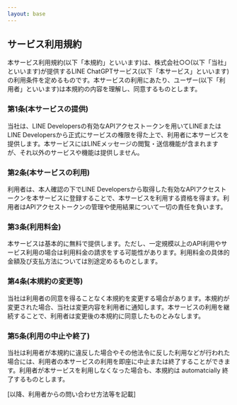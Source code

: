 ```yaml
---
layout: base
---
```


## サービス利用規約

本サービス利用規約(以下「本規約」といいます)は、株式会社○○(以下「当社」といいます)が提供するLINE ChatGPTサービス(以下「本サービス」といいます)の利用条件を定めるものです。本サービスの利用にあたり、ユーザー(以下「利用者」といいます)は本規約の内容を理解し、同意するものとします。

### 第1条(本サービスの提供)
当社は、LINE Developersの有効なAPIアクセストークンを用いてLINEまたはLINE Developersから正式にサービスの権限を得た上で、利用者に本サービスを提供します。本サービスにはLINEメッセージの閲覧・送信機能が含まれますが、それ以外のサービスや機能は提供しません。

### 第2条(本サービスの利用)
利用者は、本人確認の下でLINE Developersから取得した有効なAPIアクセストークンを本サービスに登録することで、本サービスを利用する資格を得ます。利用者はAPIアクセストークンの管理や使用結果について一切の責任を負います。

### 第3条(利用料金)
本サービスは基本的に無料で提供します。ただし、一定規模以上のAPI利用やサービス利用の場合は利用料金の請求をする可能性があります。利用料金の具体的金額及び支払方法については別途定めるものとします。

### 第4条(本規約の変更等)
当社は利用者の同意を得ることなく本規約を変更する場合があります。本規約が変更された場合、当社は変更内容を利用者に通知します。本サービスの利用を継続することで、利用者は変更後の本規約に同意したものとみなします。

### 第5条(利用の中止や終了)
当社は利用者が本規約に違反した場合やその他法令に反した利用などが行われた場合には、利用者の本サービスの利用を即座に中止または終了することができます。利用者が本サービスを利用しなくなった場合も、本規約は automatcially 終了するものとします。

[以降、利用者からの問い合わせ方法等を記載]
